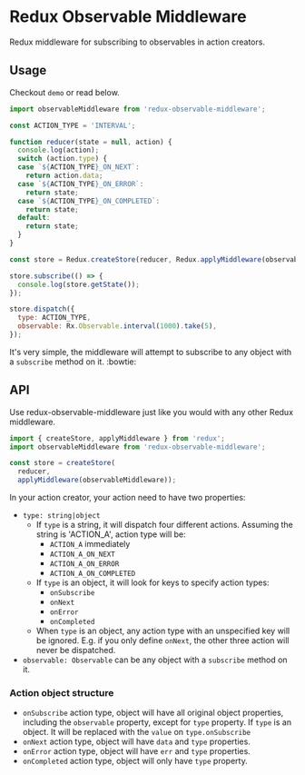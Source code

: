 # Redux Observable Middleware

Redux middleware for subscribing to observables in action creators.

## Usage

Checkout `demo` or read below.

```js
import observableMiddleware from 'redux-observable-middleware';

const ACTION_TYPE = 'INTERVAL';

function reducer(state = null, action) {
  console.log(action);
  switch (action.type) {
  case `${ACTION_TYPE}_ON_NEXT`:
    return action.data;
  case `${ACTION_TYPE}_ON_ERROR`:
    return state;
  case `${ACTION_TYPE}_ON_COMPLETED`:
    return state;
  default:
    return state;
  }
}

const store = Redux.createStore(reducer, Redux.applyMiddleware(observableMiddleware));

store.subscribe(() => {
  console.log(store.getState());
});

store.dispatch({
  type: ACTION_TYPE,
  observable: Rx.Observable.interval(1000).take(5),
});
```

It's very simple, the middleware will attempt to subscribe to any object with a `subscribe` method on it. :bowtie:

## API

Use redux-observable-middleware just like you would with any other Redux middleware.

```js
import { createStore, applyMiddleware } from 'redux';
import observableMiddleware from 'redux-observable-middleware';

const store = createStore(
  reducer,
  applyMiddleware(observableMiddleware));
```

In your action creator, your action need to have two properties:

- `type: string|object` 
    - If `type` is a string, it will dispatch four different actions. Assuming the string is 'ACTION_A', action type will be:
        - `ACTION_A` immediately
        - `ACTION_A_ON_NEXT`
        - `ACTION_A_ON_ERROR`
        - `ACTION_A_ON_COMPLETED`
    - If `type` is an object, it will look for keys to specify action types:
        - `onSubscribe`
        - `onNext`
        - `onError`
        - `onCompleted`
    - When `type` is an object, any action type with an unspecified key will be ignored. E.g. if you only define `onNext`, the other three action will never be dispatched.
- `observable: Observable` can be any object with a `subscribe` method on it.

### Action object structure

- `onSubscribe` action type, object will have all original object properties, including the `observable` property, except for `type` property. If `type` is an object. It will be replaced with the `value` on `type.onSubscribe`
- `onNext` action type, object will have `data` and `type` properties.
- `onError` action type, object will have `err` and `type` properties.
- `onCompleted` action type, object will only have `type` property.
